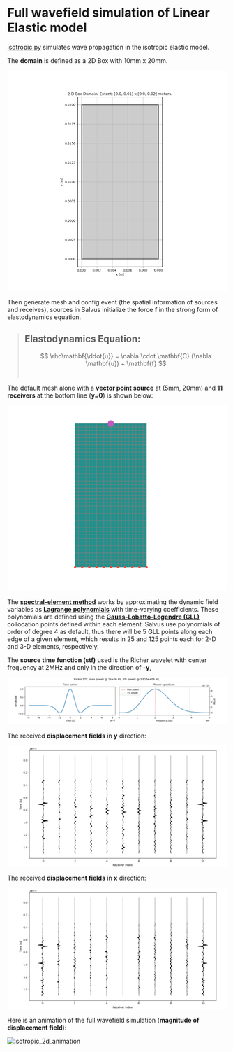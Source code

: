 # Full wavefield simulation of Linear Elastic model

[isotropic.py](https://github.com/oliverwfy/Salvus/blob/main/elastic_model/isotropic.py) simulates wave propagation in the isotropic elastic model.

The **domain** is defined as a 2D Box with 10mm x 20mm.

![isotropic_2d_domain](image/isotropic_2d_domain.png)

Then generate mesh and config event (the spatial information of sources and receives), sources in Salvus initialize the force $\mathbf{f}$ in the strong form of elastodynamics equation.

> ## Elastodynamics Equation:
> $$ \rho\mathbf{\ddot{u}} = \nabla \cdot \mathbf{C} (\nabla \mathbf{u}) + \mathbf{f} $$
><br />

The default mesh alone with a **vector point source** at (5mm, 20mm) and **11 receivers** at the bottom line (**y=0**) is shown below:

![isotropic_2d_mesh](image/isotropic_2d_mesh.png)

The [**spectral-element method**](https://en.wikipedia.org/wiki/Spectral_element_method) works by approximating the dynamic field variables as [**Lagrange polynomials**](https://en.wikipedia.org/wiki/Lagrange_polynomial) with time-varying coefficients. These polynomials are defined using the [**Gauss-Lobatto-Legendre (GLL)**](https://en.wikipedia.org/wiki/Gaussian_quadrature) collocation points defined within each element. Salvus use polynomials of order of degree 4 as default, thus there will be 5 GLL points along each edge of a given element, which results in 25 and 125 points each for 2-D and 3-D elements, respectively.

The **source time function (stf)** used is the Richer wavelet with center frequency at 2MHz and only in the direction of **-y**,

![isotropic_2d_waveform_y](image/isotropic_2d_Ricker.png)


The received **displacement fields** in **y** direction:  

![isotropic_2d_waveform_y](image/isotropic_2d_waveforms_component_y.png)

The received **displacement fields** in **x** direction:  

![isotropic_2d_waveform_x](image/isotropic_2d_waveforms_component_x.png)

Here is an animation of the full wavefield simulation (**magnitude of displacement field**):

![isotropic_2d_animation](image/isotropic_free_surface.gif)
